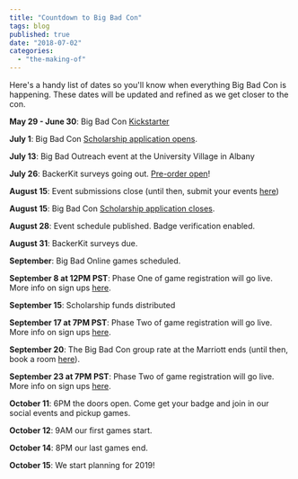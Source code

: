 ```yaml
---
title: "Countdown to Big Bad Con"
tags: blog
published: true
date: "2018-07-02"
categories: 
  - "the-making-of"
---
```


Here's a handy list of dates so you'll know when everything Big Bad Con is happening. These dates will be updated and refined as we get closer to the con.

**May 29 - June 30**: Big Bad Con [Kickstarter](https://www.kickstarter.com/projects/1157274964/big-bad-con-2018)

**July 1**: Big Bad Con [Scholarship application opens](https://www.bigbadcon.com/big-bad-con-scholarship-fund/).

**July 13**: Big Bad Outreach event at the University Village in Albany

**July 26**: BackerKit surveys going out. [Pre-order open](https://big-bad-con-2018.backerkit.com/hosted_preorders)!

**August 15**: Event submissions close (until then, submit your events [here](https://www.bigbadcon.com/volunteer/run-a-game/))

**August 15**: Big Bad Con [Scholarship application closes](https://www.bigbadcon.com/big-bad-con-scholarship-fund/).

**August 28**: Event schedule published. Badge verification enabled.

**August 31**: BackerKit surveys due.

**September**: Big Bad Online games scheduled.

**September 8 at 12PM PST**: Phase One of game registration will go live. More info on sign ups [here](https://www.bigbadcon.com/how-are-game-sign-ups-going-to-work/).

**September 15**: Scholarship funds distributed

**September 17 at 7PM PST**: Phase Two of game registration will go live. More info on sign ups [here](https://www.bigbadcon.com/how-are-game-sign-ups-going-to-work/).

**September 20**: The Big Bad Con group rate at the Marriott ends (until then, book a room [here](https://www.marriott.com/meeting-event-hotels/group-corporate-travel/groupCorp.mi?resLinkData=Big%20Bad%20Con%202018%5Eoakwc%60BBCBBCA%7CBBCBBCI%60129%60USD%60false%604%6010/10/18%6010/15/18%609/20/18&app=resvlink&stop_mobi=yes)).

**September 23 at 7PM PST**: Phase Two of game registration will go live. More info on sign ups [here](https://www.bigbadcon.com/how-are-game-sign-ups-going-to-work/).

**October 11**: 6PM the doors open. Come get your badge and join in our social events and pickup games.

**October 12**: 9AM our first games start.

**October 14**: 8PM our last games end.

**October 15**: We start planning for 2019!
